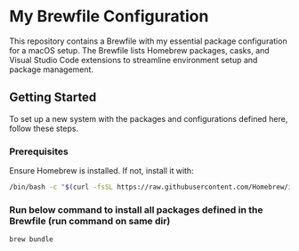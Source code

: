 # My Brewfile Configuration

This repository contains a Brewfile with my essential package configuration for a macOS setup. The Brewfile lists Homebrew packages, casks, and Visual Studio Code extensions to streamline environment setup and package management.

## Getting Started

To set up a new system with the packages and configurations defined here, follow these steps.

### Prerequisites

Ensure Homebrew is installed. If not, install it with:

```bash
/bin/bash -c "$(curl -fsSL https://raw.githubusercontent.com/Homebrew/install/HEAD/install.sh)"
```

### Run below command to install all packages defined in the Brewfile (run command on same dir)
```bash
brew bundle
```

